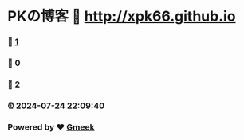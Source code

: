 # PKの博客 :link: http://xpk66.github.io 
### :page_facing_up: [1](http://xpk66.github.io/tag.html) 
### :speech_balloon: 0 
### :hibiscus: 2 
### :alarm_clock: 2024-07-24 22:09:40 
### Powered by :heart: [Gmeek](https://github.com/Meekdai/Gmeek)
